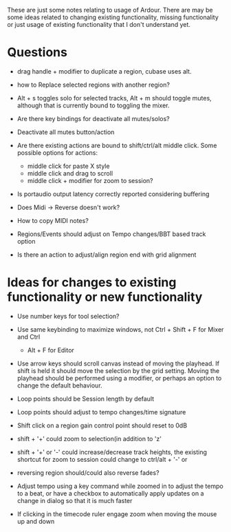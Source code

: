 These are just some notes relating to usage of Ardour. There are may be some
ideas related to changing existing functionality, missing functionality or just
usage of existing functionality that I don't understand yet.

# Questions

- drag handle + modifier to duplicate a region, cubase uses alt.

- how to Replace selected regions with another region?

- Alt + s toggles solo for selected tracks, Alt + m should toggle mutes,
  although that is currently bound to toggling the mixer.

- Are there key bindings for deactivate all mutes/solos?

- Deactivate all mutes button/action

- Are there existing actions are bound to shift/ctrl/alt middle click. Some
  possible options for actions:
  - middle click for paste X style
  - middle click and drag to scroll
  - middle click + modifier for zoom to session?

- Is portaudio output latency correctly reported considering buffering

- Does Midi -> Reverse doesn't work?

- How to copy MIDI notes?

- Regions/Events should adjust on Tempo changes/BBT based track option

- Is there an action to adjust/align region end with grid alignment

# Ideas for changes to existing functionality or new functionality

- Use number keys for tool selection?

- Use same keybinding to maximize windows, not Ctrl + Shift + F for Mixer and Ctrl
  + Alt + F for Editor

- Use arrow keys should scroll canvas instead of moving the playhead. If shift
  is held it should move the selection by the grid setting. Moving the playhead
  should be performed using a modifier, or perhaps an option to change the
  default behaviour.

- Loop points should be Session length by default

- Loop points should adjust to tempo changes/time signature

- Shift click on a region gain control point should reset to 0dB

- shift + '+' could zoom to selection(in addition to 'z'

- shift + '+' or '-' could increase/decrease track heights, the existing
  shortcut for zoom to session could change to ctrl/alt + '-' or

- reversing region should/could also reverse fades?

- Adjust tempo using a key command while zoomed in to adjust the tempo to a
  beat, or have a checkbox to automatically apply updates on a change in dialog
  so that it is much faster

- If clicking in the timecode ruler engage zoom when moving the mouse up and
  down
